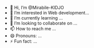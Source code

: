- 👋 Hi, I’m @Mirabile-KIDJO
- 👀 I’m interested in Web development...
- 🌱 I’m currently learning ...
- 💞️ I’m looking to collaborate on ...
- 📫 How to reach me ...
- 😄 Pronouns: ...
- ⚡ Fun fact: ...

<!---
Mirabile-KIDJO/Mirabile-KIDJO is a ✨ special ✨ repository because its `README.md` (this file) appears on your GitHub profile.
You can click the Preview link to take a look at your changes.
--->
